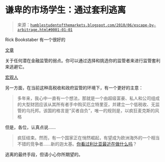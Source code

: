 <!--yml

类别：未分类

日期：2024-05-18 00:02:50

-->

# 谦卑的市场学生：通过套利逃离

> 来源：[`humblestudentofthemarkets.blogspot.com/2010/06/escape-by-arbitrage.html#0001-01-01`](https://humblestudentofthemarkets.blogspot.com/2010/06/escape-by-arbitrage.html#0001-01-01)

Rick Bookstaber 有一个很好的

[文章](http://rick.bookstaber.com/2010/06/deriviatives-and-new-financial.html)

关于任何潜在金融监管的弱点。你可以通过选择和挑选你的监管者来进行监管套利来逃避它。

[宏观人](http://macro-man.blogspot.com/2010/06/team-macro-man-are-going-to-be.html)

另一方面，在当前这种高税收和政府监管的环境下，有一个更好的主意：

> 多年来，我心中一直有一个想法，那就是一个由超级富豪、私人和公司组成的大型财团应该从其所有者手中购买厄立特里亚，并建立一个低税收、无监管的乌托邦。该国的格言是“买者自负”，唯一的规则是，以疯狂麦克斯的风格

但是，各位，认真点说……

> 疯狂结束。然而，有一个国家正在悄然崛起，有望成为欧洲海外的一个相当不错的竞争者……新的迦太基。[你看过利比亚最近在做什么吗](http://www.companiesandmarkets.com/Summary-Market-Report/libya-infrastructure-report-2010-264497.asp)？

逃离的最终手段，但请小心你所期望的。

